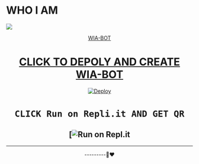 # WHO I AM

<img
        src="https://i.imgur.com/Iag22tM.jpeg"
        />
    </a>
</p>
<div align="center">
  <p align="center">
  <a href="<img src="https://i.imgur.com/Iag22tM.jpeg
WhatsApp Bot











WIA-BOT









































# CLICK TO DEPOLY AND CREATE WIA-BOT





























[![Deploy](https://www.herokucdn.com/deploy/button.svg)](https://github.com/WIA-BOT/whatsapp-bot)










# ```CLICK Run on Repli.it AND GET QR```
















[![Run on Repl.it](https://repl.it/badge/github/quiec/whatsAlfa)
-------



----------




---------🙂❤️
